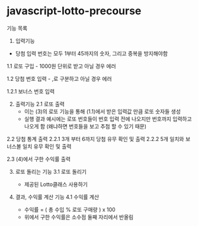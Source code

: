 # javascript-lotto-precourse
기능 목록
  
1. 입력기능
  - 당첨 입력 번호는 모두 1부터 45까지의 숫자, 그리고 중복을 방지해야함

  1.1 로또 구입
    - 1000원 단위로 받고 아닐 경우 에러

  1.2 당첨 번호 입력
    - ,로 구분하고 아닐 경우 에러
  
  1.2.1 보너스 번호 입력

  
2. 출력기능
  2.1 로또 출력
    - 이는 (3)의 로또 기능을 통해 (1.1)에서 받은 입력값 만큼 로또 숫자들 생성
    - 실행 결과 예시에는 로또 번호들이 번호 입력 전에 나오지만 번호까지 입력하고 나오게 함 (왜냐하면 번호들을 보고 추첨 할 수 있기 때문)

  2.2 당첨 통계 출력
    2.2.1 3개 부터 6까지 당첨 유무 확인 및 출력
    2.2.2 5개 일치와 보너스볼 일치 유무 확인 및 출력

  2.3 (4)에서 구한 수익률 출력

3. 로또 돌리는 기능
  3.1 로또 돌리기
    - 제공된 Lotto클래스 사용하기

4. 결과, 수익률 계산 기능
  4.1 수익률 계산
    - 수익률 = ( 총 수입 % 로또 구매량 ) x 100 
    - 위에서 구한 수익률은 소수점 둘째 자리에서 반올림
